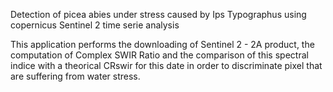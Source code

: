 Detection of picea abies under stress caused by Ips Typographus using copernicus Sentinel 2 time serie analysis

This application performs the downloading of Sentinel 2 - 2A product, the computation of Complex SWIR Ratio and the comparison of this spectral indice with a theorical CRswir for this date in order to discriminate pixel that are suffering from water stress.
